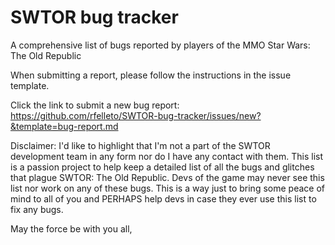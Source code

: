 # SWTOR bug tracker
A comprehensive list of bugs reported by players of the MMO Star Wars: The Old Republic

When submitting a report, please follow the instructions in the issue template.

Click the link to submit a new bug report: https://github.com/rfelleto/SWTOR-bug-tracker/issues/new?&template=bug-report.md

Disclaimer: I'd like to highlight that I'm not a part of the SWTOR development team in any form nor do I have any contact with them. This list is a passion project to help keep a detailed list of all the bugs and glitches that plague SWTOR: The Old Republic. Devs of the game may never see this list nor work on any of these bugs. This is a way just to bring some peace of mind to all of you and PERHAPS help devs in case they ever use this list to fix any bugs. 

May the force be with you all,

